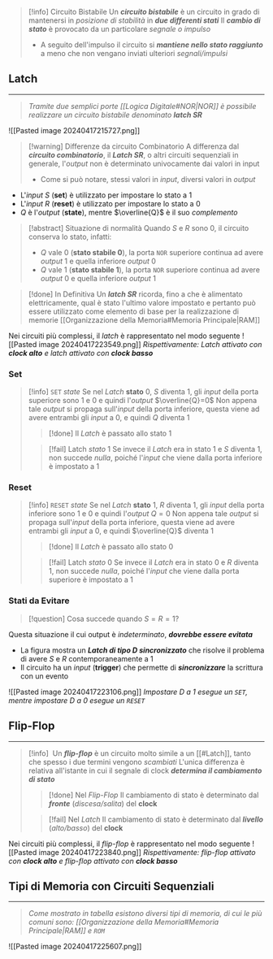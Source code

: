 >[!info] Circuito Bistabile
>Un ***circuito bistabile*** è un circuito in grado di mantenersi in *posizione di stabilità* in ***due differenti stati***
>Il ***cambio di stato*** è provocato da un particolare *segnale o impulso*
>- A seguito dell'impulso il circuito si ***mantiene nello stato raggiunto*** a meno che non vengano inviati ulteriori *segnali/impulsi*
## Latch
---
>*Tramite due semplici porte [[Logica Digitale#NOR|NOR]] è possibile realizzare un circuito bistabile denominato* ***latch SR***

![[Pasted image 20240417215727.png]]

>[!warning] Differenze da circuito Combinatorio
>A differenza dal ***circuito combinatorio***, il ***Latch SR***, o altri circuiti sequenziali in generale, l'*output* non è determinato univocamente dai valori in input
>- Come si può notare, stessi valori in *input*, diversi valori in *output*

- L'*input* $S$ (**set**) è utilizzato per impostare lo stato a $1$
- L'*input* $R$ (**reset**) è utilizzato per impostare lo stato a $0$
- $Q$ è l'*output* (**state**), mentre $\overline{Q}$ è il suo *complemento*

>[!abstract] Situazione di normalità
>Quando $S$ e $R$ sono $0$, il circuito conserva lo stato, infatti:
>- $Q$ vale $0$ (**stato stabile $0$**), la porta `NOR` superiore continua ad avere *output* $1$ e quella inferiore *output* $0$
>- $Q$ vale $1$ (**stato stabile $1$**), la porta `NOR` superiore continua ad avere *output* $0$ e quella inferiore *output* $1$

>[!done] In Definitiva
>Un ***latch SR*** ricorda, fino a che è alimentato elettricamente, qual è stato l'ultimo valore impostato e pertanto può essere utilizzato come elemento di base per la realizzazione di memorie [[Organizzazione della Memoria#Memoria Principale|RAM]] 

Nei circuiti più complessi, il *latch* è rappresentato nel modo seguente
![[Pasted image 20240417223549.png]]
*Rispettivamente: Latch attivato con **clock alto** e latch attivato con* ***clock basso***
### Set
>[!info] `SET` *state*
>Se nel *Latch* **stato** $0$, $S$ diventa $1$, gli *input* della porta superiore sono $1$ e $0$ e quindi l'*output* $\overline{Q}=0$
>Non appena tale *output* si propaga sull'*input* della porta inferiore, questa viene ad avere entrambi gli *input* a $0$, e quindi $Q$ diventa $1$
>>[!done] Il *Latch* è passato allo stato $1$
>
>>[!fail] Latch *stato* $1$
>>Se invece il *Latch* era in stato $1$ e $S$ diventa $1$, non succede *nulla*, poiché l'*input* che viene dalla porta inferiore è impostato a $1$


### Reset
>[!info] `RESET` *state*
>Se nel *Latch* **stato** $1$, $R$ diventa $1$, gli *input* della porta inferiore sono $1$ e $0$ e quindi l'*output* $Q=0$
>Non appena tale *output* si propaga sull'*input* della porta inferiore, questa viene ad avere entrambi gli *input* a $0$, e quindi $\overline{Q}$ diventa $1$
>>[!done] Il *Latch* è passato allo stato $0$
>
>>[!fail] Latch *stato* $0$
>>Se invece il *Latch* era in stato $0$ e $R$ diventa $1$, non succede *nulla*, poiché l'*input* che viene dalla porta superiore è impostato a $1$

### Stati da Evitare

>[!question] Cosa succede quando $S=R=1$?

Questa situazione il cui output è *indeterminato*, ***dovrebbe essere evitata***
- La figura mostra un ***Latch di tipo D sincronizzato*** che risolve il problema di avere $S$ e $R$ contemporaneamente a $1$
- Il circuito ha un *input* (**trigger**) che permette di ***sincronizzare*** la scrittura con un evento

![[Pasted image 20240417223106.png]]
*Impostare $D$ a $1$ esegue un `SET`, mentre impostare $D$ a $0$ esegue un `RESET`*
## Flip-Flop
---
>[!info] ‎ 
>Un ***flip-flop*** è un circuito molto simile a un [[#Latch]], tanto che spesso i due termini vengono *scambiati*
>L'unica differenza è relativa all'istante in cui il segnale di clock ***determina il cambiamento di stato***
>>[!done] Nel *Flip-Flop*
>>Il cambiamento di stato è determinato dal ***fronte*** (*discesa/salita*) del **clock**
>
>>[!fail] Nel *Latch*
>>Il cambiamento di stato è determinato dal ***livello*** (*alto/basso*) del **clock**

Nei circuiti più complessi, il *flip-flop* è rappresentato nel modo seguente
![[Pasted image 20240417223840.png]]
*Rispettivamente: flip-flop attivato con **clock alto** e flip-flop attivato con* ***clock basso***

## Tipi di Memoria con Circuiti Sequenziali
---
>*Come mostrato in tabella esistono diversi tipi di memoria, di cui le più comuni sono: [[Organizzazione della Memoria#Memoria Principale|RAM]] e `ROM`*

![[Pasted image 20240417225607.png]]